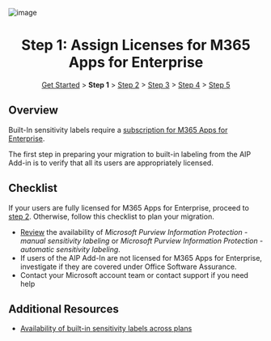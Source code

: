 ![image](https://user-images.githubusercontent.com/43501191/195112156-234a418b-a2ed-4f4a-a41a-700ec7617b4c.png)

<h1 align="center">Step 1: Assign Licenses for M365 Apps for Enterprise</h1>

<p align="center">
<a href="../AIP2MIP/GetStarted.md">Get Started</a> > <b>Step 1</b> > <a href="../AIP2MIP/AIP2MIPStep2.md">Step 2</a>  > <a href="../AIP2MIP/AIP2MIPStep3.md">Step 3</a>  > <a href="../AIP2MIP/AIP2MIPStep4.md">Step 4</a> > <a href="../AIP2MIP/AIP2MIPStep5.md">Step 5</a>
</p>


## Overview
Built-In sensitivity labels require a [subscription for M365 Apps for Enterprise](https://learn.microsoft.com/en-us/office365/servicedescriptions/office-applications-service-description/office-applications-service-description). 

The first step in preparing your migration to built-in labeling from the AIP Add-in is to verify that all its users are appropriately licensed.

## Checklist
If your users are fully licensed for M365 Apps for Enterprise, proceed to [step 2](AIP2MIPStep2.md). Otherwise, follow this checklist to plan your migration.

- [Review](https://learn.microsoft.com/en-us/office365/servicedescriptions/office-applications-service-description/office-applications-service-description#feature-availability) the availability of *Microsoft Purview Information Protection - manual sensitivity labeling* or *Microsoft Purview Information Protection - automatic sensitivity labeling*.
- If users of the AIP Add-In are not licensed for M365 Apps for Enterprise, investigate if they are covered under Office Software Assurance.
- Contact your Microsoft account team or contact support if you need help

## Additional Resources

- [Availability of built-in sensitivity labels across plans](https://learn.microsoft.com/en-us/office365/servicedescriptions/office-applications-service-description/office-applications-service-description#feature-availability)
